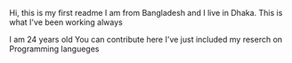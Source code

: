 Hi, this is my first readme
I am from Bangladesh and I live in Dhaka.
This is what I've been working always

I am 24 years old
You can contribute here
I've just included my reserch on Programming langueges